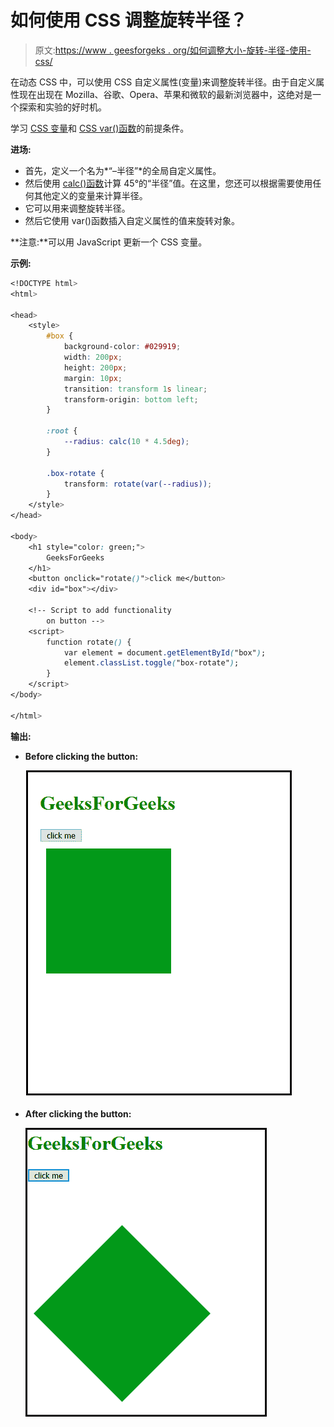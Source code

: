 # 如何使用 CSS 调整旋转半径？

> 原文:[https://www . geesforgeks . org/如何调整大小-旋转-半径-使用-css/](https://www.geeksforgeeks.org/how-to-resize-rotation-radius-using-css/)

在动态 CSS 中，可以使用 CSS 自定义属性(变量)来调整旋转半径。由于自定义属性现在出现在 Mozilla、谷歌、Opera、苹果和微软的最新浏览器中，这绝对是一个探索和实验的好时机。

学习 [CSS 变量](https://www.geeksforgeeks.org/css-variables/)和 [CSS var()函数](https://www.geeksforgeeks.org/css-var-function/)的前提条件。

**进场:**

*   首先，定义一个名为*“–半径”*的全局自定义属性。
*   然后使用 [calc()函数](https://www.geeksforgeeks.org/css-calc-function/)计算 45°的“半径”值。在这里，您还可以根据需要使用任何其他定义的变量来计算半径。
*   它可以用来调整旋转半径。
*   然后它使用 var()函数插入自定义属性的值来旋转对象。

**注意:**可以用 JavaScript 更新一个 CSS 变量。

**示例:**

```css
<!DOCTYPE html>
<html>

<head>
    <style>
        #box {
            background-color: #029919;
            width: 200px;
            height: 200px;
            margin: 10px;
            transition: transform 1s linear;
            transform-origin: bottom left;
        }

        :root {
            --radius: calc(10 * 4.5deg);
        }

        .box-rotate {
            transform: rotate(var(--radius));
        }
    </style>
</head>

<body>
    <h1 style="color: green;">
        GeeksForGeeks
    </h1>
    <button onclick="rotate()">click me</button>
    <div id="box"></div>

    <!-- Script to add functionality  
        on button -->
    <script>
        function rotate() {
            var element = document.getElementById("box");
            element.classList.toggle("box-rotate");
        }
    </script>
</body>

</html>
```

**输出:**

*   **Before clicking the button:**

    ![](img/8b0d131c0d9403786e6430684ec983f8.png)

*   **After clicking the button:**

    ![](img/060b61a60b652d8f1ec7af31844e65e9.png)